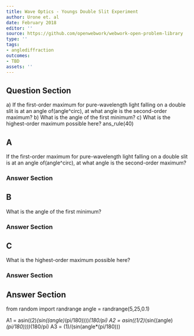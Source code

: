 ```yaml
---
title: Wave Optics - Youngs Double Slit Experiment
author: Urone et. al
date: February 2018
editor: ''
source: https://github.com/openwebwork/webwork-open-problem-library
type: ''
tags:
- anglediffraction
outcomes:
- TBD
assets: ''
---
```


## Question Section 

a) If the first-order maximum for pure-wavelength light falling on a double slit is at an angle of(angle^circ), at what angle is the second-order maximum?
b) What is the angle of the first minimum?
c) What is the highest-order maximum possible here?
ans_rule(40)

## A
If the first-order maximum for pure-wavelength light falling on a double slit is at an angle of(angle^circ), at what angle is the second-order maximum?
### Answer Section
## B
What is the angle of the first minimum?
### Answer Section
## C
What is the highest-order maximum possible here?
### Answer Section


## Answer Section

from random import randrange
angle = randrange(5,25,0.1)

A1 = asin((2)*(sin((angle)*(pi/180))))*(180/pi)
A2 = asin((1/2)*(sin((angle)*(pi/180))))*(180/pi)
A3 = (1)/(sin(angle*(pi/180)))